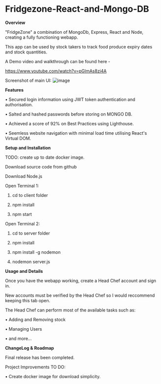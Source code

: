 # Fridgezone-React-and-Mongo-DB
**Overview**

"FridgeZone" a combination of MongoDb, Express, React and Node, creating a fully functioning webapp. 

This app can be used by stock takers to track food produce expiry dates and stock quantities.

A Demo video and walkthrough can be found here - 

https://www.youtube.com/watch?v=pGlmAs8zi4A

Screenshot of main UI:
![image](https://github.com/LukeSutton0/Fridgezone-MERN-stack/assets/80263461/60c14361-6911-4b64-a47e-c7530fd39a37)



**Features** 

•	Secured login information using JWT token authentication and authorisation.

• Salted and hashed passwords before storing on MONGO DB.

•	Achieved a score of 92% on Best Practices using Lighthouse.

• Seemless website navigation with minimal load time utilising React's Virtual DOM.




**Setup and Installation**

TODO: create up to date docker image.

Download source code from github

Download Node.js

Open Terminal 1: 

1) cd to client folder
   
2) npm install
   
3) npm start
   
Open Terminal 2:

1) cd to server folder
   
2) npm install
   
3) npm install -g nodemon
   
4) nodemon server.js

**Usage and Details**

Once you have the webapp working, create a Head Chef account and sign in. 

New accounts must be verified by the Head Chef so I would reccommend keeping this tab open.

The Head Chef can perform most of the available tasks such as:

• Adding and Removing stock

• Managing Users

• and more...

**ChangeLog & Roadmap**

Final release has been completed.

Project Improvements TO DO:

• Create docker image for download simplicity.


